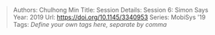 > Authors: Chulhong Min
> Title: Session Details: Session 6: Simon Says
> Year: 2019
> Url: https://doi.org/10.1145/3340953
> Series: MobiSys '19
> Tags: *Define your own tags here, separate by comma*